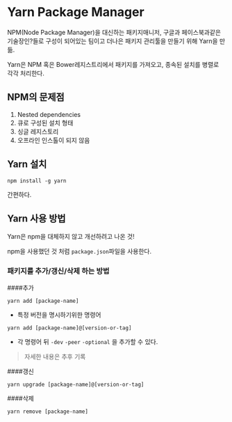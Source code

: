 # Yarn Package Manager
NPM(Node Package Manager)을 대신하는 패키지매니저, 구글과 페이스북과같은 기술장인?들로 구성이 되어있는 팀이고 더나은 패키지 관리툴을 만들기 위해 Yarn을 만듦.

Yarn은 NPM 혹은 Bower레지스트리에서 패키지를 가져오고, 종속된 설치를 병렬로 각각 처리한다.

## NPM의 문제점
1. Nested dependencies
2. 큐로 구성된 설치 형태
3. 싱글 레지스토리
4. 오프라인 인스톨이 되지 않음


## Yarn 설치
```
npm install -g yarn
```

간편하다. 

## Yarn 사용 방법
Yarn은 npm을 대체하지 않고 개선하려고 나온 것! 

npm을 사용했던 것 처럼 ```package.json```파일을 사용한다.

### 패키지를 추가/갱신/삭제 하는 방법
####추가

```
yarn add [package-name]
```

- 특정 버전을 명시하기위한 명령어

```
yarn add [package-name]@[version-or-tag]
```

- 각 명령어 뒤 ```-dev``` ```-peer``` ```-optional``` 을 추가할 수 있다.
> 자세한 내용은 추후 기록


####갱신

```
yarn upgrade [package-name]@[version-or-tag]
```

####삭제

```
yarn remove [package-name]
```


